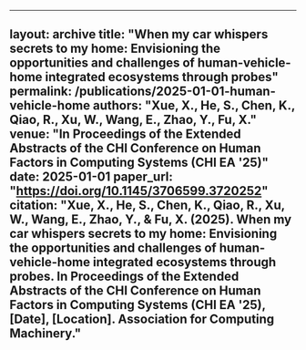 ---
   layout: archive
   title: "When my car whispers secrets to my home: Envisioning the opportunities and challenges of human-vehicle-home integrated ecosystems through probes"
   permalink: /publications/2025-01-01-human-vehicle-home
   authors: "Xue, X., He, S., Chen, K., Qiao, R., Xu, W., Wang, E., Zhao, Y., Fu, X."
   venue: "In Proceedings of the Extended Abstracts of the CHI Conference on Human Factors in Computing Systems (CHI EA '25)"
   date: 2025-01-01
   paper_url: "https://doi.org/10.1145/3706599.3720252"
   citation: "Xue, X., He, S., Chen, K., Qiao, R., Xu, W., Wang, E., Zhao, Y., & Fu, X. (2025). When my car whispers secrets to my home: Envisioning the opportunities and challenges of human-vehicle-home integrated ecosystems through probes. In Proceedings of the Extended Abstracts of the CHI Conference on Human Factors in Computing Systems (CHI EA '25), [Date], [Location]. Association for Computing Machinery."
   ---